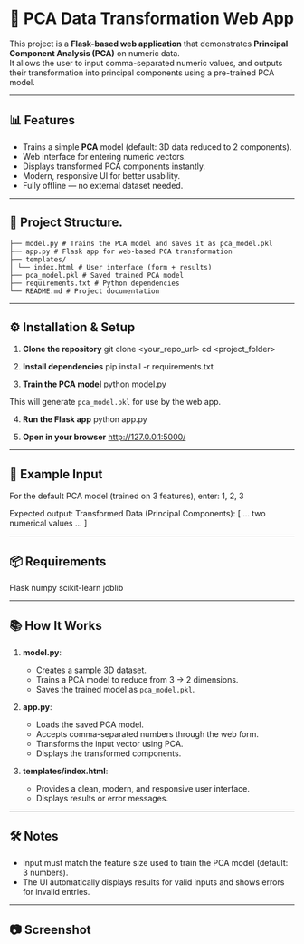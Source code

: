 # 🔢 PCA Data Transformation Web App

This project is a **Flask-based web application** that demonstrates **Principal Component Analysis (PCA)** on numeric data.  
It allows the user to input comma-separated numeric values, and outputs their transformation into principal components using a pre-trained PCA model.

---

## 📊 Features
- Trains a simple **PCA** model (default: 3D data reduced to 2 components).
- Web interface for entering numeric vectors.
- Displays transformed PCA components instantly.
- Modern, responsive UI for better usability.
- Fully offline — no external dataset needed.

---

## 📂 Project Structure.
```
├── model.py # Trains the PCA model and saves it as pca_model.pkl
├── app.py # Flask app for web-based PCA transformation
├── templates/
│ └── index.html # User interface (form + results)
├── pca_model.pkl # Saved trained PCA model
├── requirements.txt # Python dependencies
└── README.md # Project documentation
```
---

## ⚙️ Installation & Setup

1. **Clone the repository**
git clone <your_repo_url>
cd <project_folder>

2. **Install dependencies**
pip install -r requirements.txt



3. **Train the PCA model**
python model.py


This will generate `pca_model.pkl` for use by the web app.

4. **Run the Flask app**
python app.py



5. **Open in your browser**
http://127.0.0.1:5000/



---

## 📝 Example Input
For the default PCA model (trained on 3 features), enter:
1, 2, 3


Expected output:
Transformed Data (Principal Components): [ ... two numerical values ... ]



---

## 📦 Requirements
Flask
numpy
scikit-learn
joblib



---

## 📚 How It Works
1. **model.py**:
   - Creates a sample 3D dataset.
   - Trains a PCA model to reduce from 3 → 2 dimensions.
   - Saves the trained model as `pca_model.pkl`.
   
2. **app.py**:
   - Loads the saved PCA model.
   - Accepts comma-separated numbers through the web form.
   - Transforms the input vector using PCA.
   - Displays the transformed components.

3. **templates/index.html**:
   - Provides a clean, modern, and responsive user interface.
   - Displays results or error messages.

---

## 🛠 Notes
- Input must match the feature size used to train the PCA model (default: 3 numbers).
- The UI automatically displays results for valid inputs and shows errors for invalid entries.


---

## 📷 Screenshot
